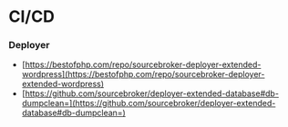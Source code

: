 # CI/CD

### Deployer

* [https://bestofphp.com/repo/sourcebroker-deployer-extended-wordpress](https://bestofphp.com/repo/sourcebroker-deployer-extended-wordpress)
* [https://github.com/sourcebroker/deployer-extended-database#db-dumpclean=](https://github.com/sourcebroker/deployer-extended-database#db-dumpclean=)
